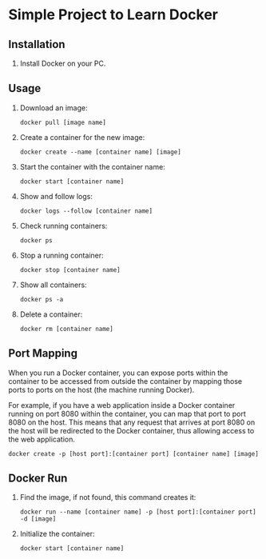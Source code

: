 # Simple Project to Learn Docker

## Installation

1. Install Docker on your PC.

## Usage

1. Download an image: 
    ```
    docker pull [image name]
    ```

2. Create a container for the new image: 
    ```
    docker create --name [container name] [image]
    ```

3. Start the container with the container name: 
    ```
    docker start [container name]
    ```

4. Show and follow logs: 
    ```
    docker logs --follow [container name]
    ```

5. Check running containers: 
    ```
    docker ps
    ```

6. Stop a running container: 
    ```
    docker stop [container name]
    ```

7. Show all containers: 
    ```
    docker ps -a
    ```

8. Delete a container: 
    ```
    docker rm [container name]
    ```

## Port Mapping

When you run a Docker container, you can expose ports within the container to be accessed from outside the container by mapping those ports to ports on the host (the machine running Docker).

For example, if you have a web application inside a Docker container running on port 8080 within the container, you can map that port to port 8080 on the host. This means that any request that arrives at port 8080 on the host will be redirected to the Docker container, thus allowing access to the web application.

```docker create -p [host port]:[container port] [container name] [image]```


## Docker Run

1. Find the image, if not found, this command creates it: 
    ```
    docker run --name [container name] -p [host port]:[container port] -d [image]
    ```

2. Initialize the container:
    ```
    docker start [container name]
    ```
    
